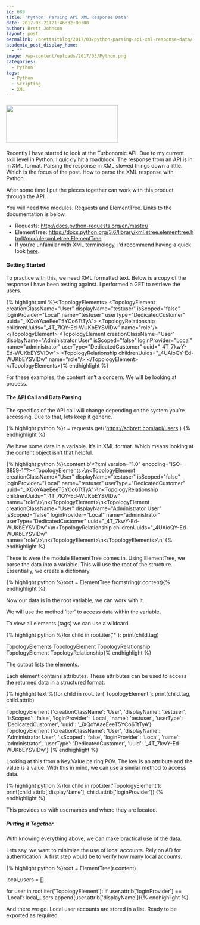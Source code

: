 ```yaml
---
id: 689
title: 'Python: Parsing API XML Response Data'
date: 2017-03-21T21:46:32+00:00
author: Brett Johnson
layout: post
permalink: /brettsitblog/2017/03/python-parsing-api-xml-response-data/
academia_post_display_home:
  - ""
image: /wp-content/uploads/2017/03/Python.png
categories:
  - Python
tags:
  - Python
  - Scripting
  - XML
---
```

#### <img class="alignnone size-medium wp-image-696" src="https://sdbrett.com/BrettsITBlog/wp-content/uploads/2017/03/Python-300x101.png" alt="" width="300" height="101" srcset="https://sdbrett.com/assets/images2017/03/Python-300x101.png 300w, https://sdbrett.com/assets/images2017/03/Python-260x88.png 260w, https://sdbrett.com/assets/images2017/03/Python.png 601w" sizes="(max-width: 300px) 100vw, 300px" />

Recently I have started to look at the Turbonomic API. Due to my current skill level in Python, I quickly hit a roadblock. The response from an API is in in XML format. Parsing the response in XML slowed things down a little. Which is the focus of the post. How to parse the XML response with Python.

After some time I put the pieces together can work with this product through the API.

You will need two modules. Requests and ElementTree. Links to the documentation is below.

  * Requests: <http://docs.python-requests.org/en/master/>
  * ElementTree: <https://docs.python.org/3.6/library/xml.etree.elementtree.html#module-xml.etree.ElementTree>
  * If you&#8217;re unfamilar with XML terminology, I&#8217;d recommend having a quick look [here](https://www.w3schools.com/xml/xml_tree.asp).

#### Getting Started

To practice with this, we need XML formatted text. Below is a copy of the response I have been testing against. I performed a GET to retrieve the users.

{% highlight xml %}&lt;TopologyElements&gt;
	&lt;TopologyElement creationClassName="User" displayName="testuser" isScoped="false" loginProvider="Local" name="testuser" userType="DedicatedCustomer" uuid="_iXQoYAaeEeeT5YCo6TtTyA"&gt;
		&lt;TopologyRelationship childrenUuids="_4T_7lQY-Ed-WUKbEYSVIDw" name="role"/&gt;
	&lt;/TopologyElement&gt;
	&lt;TopologyElement creationClassName="User" displayName="Administrator User" isScoped="false" loginProvider="Local" name="administrator" userType="DedicatedCustomer" uuid="_4T_7kwY-Ed-WUKbEYSVIDw"&gt;
		&lt;TopologyRelationship childrenUuids="_4UAioQY-Ed-WUKbEYSVIDw" name="role"/&gt;
	&lt;/TopologyElement&gt;
&lt;/TopologyElements&gt;{% endhighlight %}

For these examples, the content isn&#8217;t a concern. We will be looking at process.

#### The API Call and Data Parsing

The specifics of the API call will change depending on the system you&#8217;re accessing. Due to that, lets keep it generic.

{% highlight python %}r = requests.get('https://sdbrett.com/api/users')
{% endhighlight %}

We have some data in a variable. It&#8217;s in XML format. Which means looking at the content object isn&#8217;t that helpful.

{% highlight python %}r.content
b'&lt;?xml version="1.0" encoding="ISO-8859-1"?&gt;&lt;TopologyElements&gt;\n&lt;TopologyElement creationClassName="User" displayName="testuser" isScoped="false" loginProvider="Local" name="testuser" userType="DedicatedCustomer" uuid="_iXQoYAaeEeeT5YCo6TtTyA"&gt;\n&lt;TopologyRelationship childrenUuids="_4T_7lQY-Ed-WUKbEYSVIDw" name="role"/&gt;\n&lt;/TopologyElement&gt;\n&lt;TopologyElement creationClassName="User" displayName="Administrator User" isScoped="false" loginProvider="Local" name="administrator" userType="DedicatedCustomer" uuid="_4T_7kwY-Ed-WUKbEYSVIDw"&gt;\n&lt;TopologyRelationship childrenUuids="_4UAioQY-Ed-WUKbEYSVIDw" name="role"/&gt;\n&lt;/TopologyElement&gt;\n&lt;/TopologyElements&gt;\n'
{% endhighlight %}

These is were the module ElementTree comes in. Using ElementTree, we parse the data into a variable. This will use the root of the structure. Essentially, we create a dictionary.

{% highlight python %}root = ElementTree.fromstring(r.content){% endhighlight %}

Now our data is in the root variable, we can work with it.

We will use the method &#8216;iter&#8217; to access data within the variable.

To view all elements (tags) we can use a wildcard.

{% highlight python %}for child in root.iter('*'):
    print(child.tag)

TopologyElements
TopologyElement
TopologyRelationship
TopologyElement
TopologyRelationship{% endhighlight %}

The output lists the elements.

Each element contains attributes. These attributes can be used to access the returned data in a structured format.

{% highlight text %}for child in root.iter('TopologyElement'):
    print(child.tag, child.attrib)

TopologyElement {'creationClassName': 'User', 'displayName': 'testuser', 'isScoped': 'false', 'loginProvider': 'Local', 'name': 'testuser', 'userType': 'DedicatedCustomer', 'uuid': '_iXQoYAaeEeeT5YCo6TtTyA'}
TopologyElement {'creationClassName': 'User', 'displayName': 'Administrator User', 'isScoped': 'false', 'loginProvider': 'Local', 'name': 'administrator', 'userType': 'DedicatedCustomer', 'uuid': '_4T_7kwY-Ed-WUKbEYSVIDw'}
{% endhighlight %}

Looking at this from a Key:Value pairing POV. The key is an attribute and the value is a value. With this in mind, we can use a similar method to access data.

{% highlight python %}for child in root.iter('TopologyElement'):
    print(child.attrib['displayName'], child.attrib['loginProvider'])
{% endhighlight %}

This provides us with usernames and where they are located.

##### Putting it Together

With knowing everything above, we can make practical use of the data.

Lets say, we want to minimize the use of local accounts. Rely on AD for authentication. A first step would be to verify how many local accounts.

{% highlight python %}root = ElementTree(r.content)

local_users = []

for user in root.iter('TopologyElement'):
    if user.attrib['loginProvider'] == 'Local':
        local_users.append(user.attrib['displayName']){% endhighlight %}

And there we go. Local user accounts are stored in a list. Ready to be exported as required.